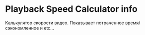 # Playback Speed Calculator info
Калькулятор скорости видео. Показывает потраченное время/сэкономленное и etc...
